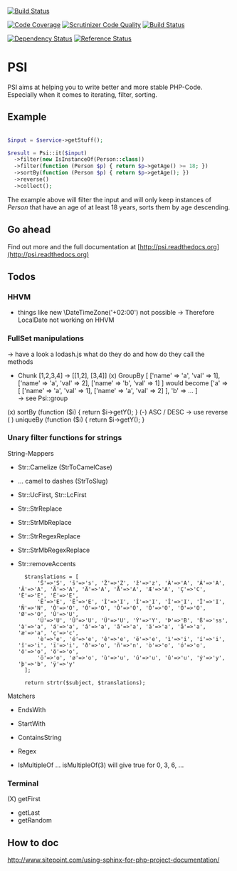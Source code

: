 [![Build Status](https://travis-ci.org/PeekAndPoke/psi.svg?branch=master)](https://travis-ci.org/PeekAndPoke/psi)

[![Code Coverage](https://scrutinizer-ci.com/g/PeekAndPoke/psi/badges/coverage.png?b=master)](https://scrutinizer-ci.com/g/PeekAndPoke/psi/?branch=master)
[![Scrutinizer Code Quality](https://scrutinizer-ci.com/g/PeekAndPoke/psi/badges/quality-score.png?b=master)](https://scrutinizer-ci.com/g/PeekAndPoke/psi/?branch=master)
[![Build Status](https://scrutinizer-ci.com/g/PeekAndPoke/psi/badges/build.png?b=master)](https://scrutinizer-ci.com/g/PeekAndPoke/psi/build-status/master)

[![Dependency Status](https://www.versioneye.com/user/projects/554f4873f7db0d2f070001a0/badge.svg?style=flat)](https://www.versioneye.com/user/projects/554f4873f7db0d2f070001a0)
[![Reference Status](https://www.versioneye.com/php/peekandpoke:psi/reference_badge.svg?style=flat)](https://www.versioneye.com/php/peekandpoke:psi/references)

# PSI

PSI aims at helping you to write better and more stable PHP-Code. Especially when it comes to iterating, filter,
sorting.

## Example

```php
   
$input = $service->getStuff();

$result = Psi::it($input)
  ->filter(new IsInstanceOf(Person::class))
  ->filter(function (Person $p) { return $p->getAge() >= 18; })
  ->sortBy(function (Person $p) { return $p->getAge(); })
  ->reverse()
  ->collect();

```

The example above will filter the input and will only keep instances of *Person* that have an age of at least 18 years,
sorts them by age descending.

## Go ahead

Find out more and the full documentation at [http://psi.readthedocs.org](http://psi.readthedocs.org)

## Todos

### HHVM

- things like new \DateTimeZone('+02:00') not possible -> Therefore LocalDate not working on HHVM

### FullSet manipulations

-> have a look a lodash.js what do they do and how do they call the methods

- Chunk [1,2,3,4] -> [[1,2], [3,4]]
(x) GroupBy [ ['name' => 'a', 'val' => 1], ['name' => 'a', 'val' => 2], ['name' => 'b', 'val' => 1] ] would become ['a' => [ ['name' => 'a', 'val' => 1], ['name' => 'a', 'val' => 2] ], 'b' => ... ]  
-> see Psi::group

(x) sortBy (function ($i) { return $i->getY(); }
  (-) ASC / DESC -> use reverse 
( ) uniqueBy (function ($i) { return $i->getY(); }

### Unary filter functions for strings

String-Mappers
- Str::Camelize (StrToCamelCase)
- ... camel to dashes (StrToSlug)
- Str::UcFirst, Str::LcFirst
- Str::StrReplace
- Str::StrMbReplace
- Str::StrRegexReplace
- Str::StrMbRegexReplace

- Str::removeAccents

        $translations = [
            'Š'=>'S', 'š'=>'s', 'Ž'=>'Z', 'ž'=>'z', 'À'=>'A', 'Á'=>'A', 'Â'=>'A', 'Ã'=>'A', 'Ä'=>'A', 'Å'=>'A', 'Æ'=>'A', 'Ç'=>'C', 'È'=>'E', 'É'=>'E',
            'Ê'=>'E', 'Ë'=>'E', 'Ì'=>'I', 'Í'=>'I', 'Î'=>'I', 'Ï'=>'I', 'Ñ'=>'N', 'Ò'=>'O', 'Ó'=>'O', 'Ô'=>'O', 'Õ'=>'O', 'Ö'=>'O', 'Ø'=>'O', 'Ù'=>'U',
            'Ú'=>'U', 'Û'=>'U', 'Ü'=>'U', 'Ý'=>'Y', 'Þ'=>'B', 'ß'=>'ss', 'à'=>'a', 'á'=>'a', 'â'=>'a', 'ã'=>'a', 'ä'=>'a', 'å'=>'a', 'æ'=>'a', 'ç'=>'c',
            'è'=>'e', 'é'=>'e', 'ê'=>'e', 'ë'=>'e', 'ì'=>'i', 'í'=>'i', 'î'=>'i', 'ï'=>'i', 'ð'=>'o', 'ñ'=>'n', 'ò'=>'o', 'ó'=>'o', 'ô'=>'o', 'õ'=>'o',
            'ö'=>'o', 'ø'=>'o', 'ù'=>'u', 'ú'=>'u', 'û'=>'u', 'ý'=>'y', 'þ'=>'b', 'ÿ'=>'y'
        ];

        return strtr($subject, $translations);

Matchers
- EndsWith
- StartWith
- ContainsString
- Regex


- IsMultipleOf    ... isMultipleOf(3) will give true for 0, 3, 6, ...

### Terminal

(X) getFirst
- getLast
- getRandom



## How to doc

http://www.sitepoint.com/using-sphinx-for-php-project-documentation/
